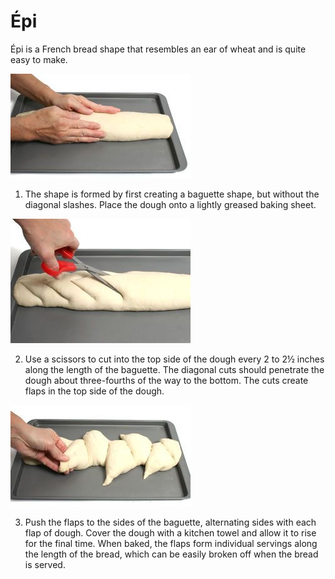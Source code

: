 # Épi
Épi is a French bread shape that resembles an ear of wheat and is quite easy to make.

![Step 1](resources/epi-1.jpg)

1. The shape is formed by first creating a baguette shape, but without the diagonal slashes. Place the dough onto a lightly greased baking sheet.

![Step 2](resources/epi-2.jpg)

2. Use a scissors to cut into the top side of the dough every 2 to 2½ inches along the length of the baguette. The diagonal cuts should penetrate the dough about three-fourths of the way to the bottom. The cuts create flaps in the top side of the dough.

![Step 3](resources/epi-3.jpg)

3. Push the flaps to the sides of the baguette, alternating sides with each flap of dough. Cover the dough with a kitchen towel and allow it to rise for the final time. When baked, the flaps form individual servings along the length of the bread, which can be easily broken off when the bread is served.